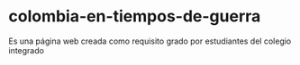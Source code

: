 # colombia-en-tiempos-de-guerra
Es una página web creada como requisito grado por estudiantes del colegio integrado
